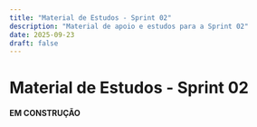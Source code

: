 ```yaml
---
title: "Material de Estudos - Sprint 02"
description: "Material de apoio e estudos para a Sprint 02"
date: 2025-09-23
draft: false
---
```


# Material de Estudos - Sprint 02

**EM CONSTRUÇÃO**
